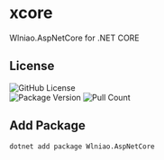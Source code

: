 # xcore
Wlniao.AspNetCore for .NET CORE

## License
![GitHub License](https://img.shields.io/github/license/wlniao/xcore)  
![Package Version](https://img.shields.io/nuget/v/Wlniao.AspNetCore) 
![Pull Count](https://img.shields.io/nuget/dt/Wlniao.AspNetCore) 

## Add Package
```
dotnet add package Wlniao.AspNetCore
```